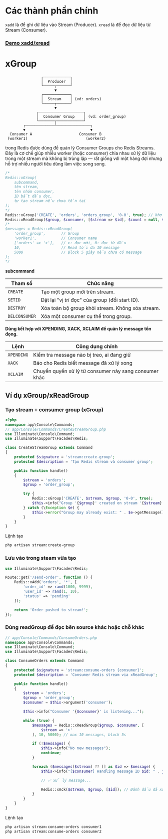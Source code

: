 # Các thành phần chính 

`xadd` là để ghi dữ liệu vào Stream (Producer).
`xread` là để đọc dữ liệu từ Stream (Consumer). 

### [Demo xadd/xread](./kết%20nối%202%20source%20thông%20qua%20redis.md/#Dùng%20Redis%20Streams%20xadd/xread)


# xGroup


```less
                ┌────────────┐
                │  Producer  │
                └─────┬──────┘
                      ▼
                ┌────────────┐
                │  Stream    │ (vd: orders)
                └─────┬──────┘
                      ▼
              ┌────────────────────┐
              │  Consumer Group    │ (vd: order_group)
              └───────┬────────────┘
        ┌─────────────┴───────────────┐
        ▼                             ▼
  Consumer A                     Consumer B
 (worker1)                          (worker2)
```

trong Redis được dùng để quản lý Consumer Groups cho Redis Streams. Đây là cơ chế giúp nhiều worker (hoặc consumer) chia nhau xử lý dữ liệu trong một stream mà không bị trùng lặp — rất giống với một hàng đợi nhưng hỗ trợ nhiều người tiêu dùng làm việc song song.

```php
/* 
Redis::xGroup(
    subcommand, 
    tên stream, 
    tên nhóm consumer,  
    ID bắt đầu đọc,  
    tự tạo stream nếu chưa tồn tại
);
*/
Redis::xGroup('CREATE', 'orders', 'orders_group', '0-0', true); // khởi tạo
Redis::xReadGroup($group, $consumer, [$stream => $id], $count = null, $block = null); // đọc
/*
$messages = Redis::xReadGroup(
    'order_group',       // Group
    'worker1',           // Consumer name
    ['orders' => '>'],   // >: đọc mới, 0: đọc từ đầu
    10,                  // Read tối đa 10 message
    5000                 // Block 5 giây nếu chưa có message
);
*/

```

**subcommand**

| Tham số       | Chức năng                                        |
|---------------|--------------------------------------------------|
| `CREATE`      | Tạo một group mới trên stream.                   |
| `SETID`       | Đặt lại "vị trí đọc" của group (đổi start ID).   |
| `DESTROY`     | Xóa toàn bộ group khỏi stream. Không xóa stream. |
| `DELCONSUMER` | Xóa một consumer cụ thể trong group.             |

**Dùng kết hợp với XPENDING, XACK, XCLAIM để quản lý message tồn đọng.**

| Lệnh       | Công dụng chính                                       |
|------------|-------------------------------------------------------|
| `XPENDING` | Kiểm tra message nào bị treo, ai đang giữ             |
| `XACK`     | Báo cho Redis biết message đã xử lý xong              |
| `XCLAIM`   | Chuyển quyền xử lý từ consumer này sang consumer khác |


## Ví dụ xGroup/xReadGroup

###  Tạo stream + consumer group (xGroup)
```php
<?php
namespace app\Console\Commands;
// app/Console/Commands/CreateStreamGroup.php
use Illuminate\Console\Command;
use Illuminate\Support\Facades\Redis;

class CreateStreamGroup extends Command
{
    protected $signature = 'stream:create-group';
    protected $description = 'Tạo Redis stream và consumer group';

    public function handle()
    {
        $stream = 'orders';
        $group = 'order_group';

        try {
            Redis::xGroup('CREATE', $stream, $group, '0-0', true);
            $this->info("Group '{$group}' created on stream '{$stream}'.");
        } catch (\Exception $e) {
            $this->error("Group may already exist: " . $e->getMessage());
        }
    }
}
```
Lệnh tạo
```sh
php artisan stream:create-group
```

### Lưu vào trong steam vừa tạo

```php
use Illuminate\Support\Facades\Redis;

Route::get('/send-order', function () {
    Redis::xAdd('orders', '*', [
        'order_id' => rand(1000, 9999),
        'user_id' => rand(1, 10),
        'status' => 'pending'
    ]);

    return 'Order pushed to stream!';
});
```

### Dùng readGroup để đọc bên source khác hoặc chỗ khác

```php
// app/Console/Commands/ConsumeOrders.php
namespace app\Console\Commands;
use Illuminate\Console\Command;
use Illuminate\Support\Facades\Redis;

class ConsumeOrders extends Command
{
    protected $signature = 'stream:consume-orders {consumer}';
    protected $description = 'Consumer Redis stream via xReadGroup';

    public function handle()
    {
        $stream = 'orders';
        $group = 'order_group';
        $consumer = $this->argument('consumer');

        $this->info("Consumer '{$consumer}' is listening...");

        while (true) {
            $messages = Redis::xReadGroup($group, $consumer, [
                $stream => '>'
            ], 10, 5000); // max 10 messages, block 5s

            if (!$messages) {
                $this->info("No new messages");
                continue;
            }

            foreach ($messages[$stream] ?? [] as $id => $message) {
                $this->info("[$consumer] Handling message ID $id: " . json_encode($message));

                // ✅ xử lý message...

                Redis::xAck($stream, $group, [$id]); // Đánh dấu đã xử lý
            }
        }
    }
}
```

Lệnh tạo
```sh
php artisan stream:consume-orders consumer1
php artisan stream:consume-orders consumer2
```
